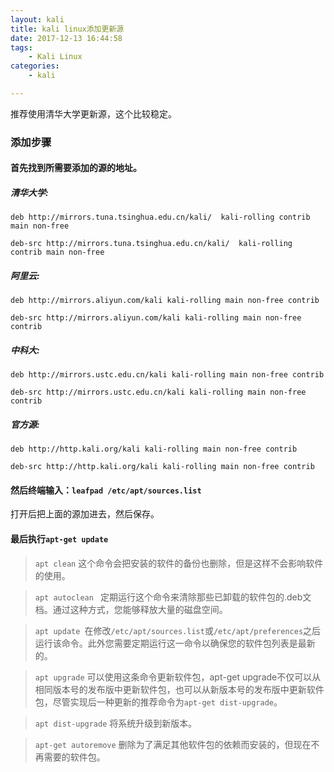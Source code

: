 ```yaml
---
layout: kali
title: kali linux添加更新源
date: 2017-12-13 16:44:58
tags:
	- Kali Linux
categories: 
	- kali

---
```





推荐使用清华大学更新源，这个比较稳定。

<!--more-->

### 添加步骤

#### 首先找到所需要添加的源的地址。

##### 清华大学:
    deb http://mirrors.tuna.tsinghua.edu.cn/kali/  kali-rolling contrib main non-free

	deb-src http://mirrors.tuna.tsinghua.edu.cn/kali/  kali-rolling contrib main non-free

##### 阿里云:

    deb http://mirrors.aliyun.com/kali kali-rolling main non-free contrib

    deb-src http://mirrors.aliyun.com/kali kali-rolling main non-free contrib

##### 中科大:

    deb http://mirrors.ustc.edu.cn/kali kali-rolling main non-free contrib

    deb-src http://mirrors.ustc.edu.cn/kali kali-rolling main non-free contrib

##### 官方源:


    deb http://http.kali.org/kali kali-rolling main non-free contrib

    deb-src http://http.kali.org/kali kali-rolling main non-free contrib



#### 然后终端输入：`leafpad /etc/apt/sources.list`

打开后把上面的源加进去，然后保存。


#### 最后执行`apt-get update`

>`apt clean`  这个命令会把安装的软件的备份也删除，但是这样不会影响软件的使用。

> `apt autoclean `   定期运行这个命令来清除那些已卸载的软件包的.deb文档。通过这种方式，您能够释放大量的磁盘空间。

> `apt update `在修改`/etc/apt/sources.list`或`/etc/apt/preferences`之后运行该命令。此外您需要定期运行这一命令以确保您的软件包列表是最新的。

> `apt upgrade` 可以使用这条命令更新软件包，apt-get upgrade不仅可以从相同版本号的发布版中更新软件包，也可以从新版本号的发布版中更新软件包，尽管实现后一种更新的推荐命令为`apt-get dist-upgrade`。
>

> `apt dist-upgrade` 将系统升级到新版本。


> `apt-get autoremove`   删除为了满足其他软件包的依赖而安装的，但现在不再需要的软件包。









